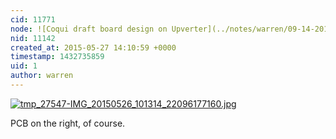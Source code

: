 ```yaml
---
cid: 11771
node: ![Coqui draft board design on Upverter](../notes/warren/09-14-2014/coqui-draft-board-design-on-upverter)
nid: 11142
created_at: 2015-05-27 14:10:59 +0000
timestamp: 1432735859
uid: 1
author: warren
---
```


[![tmp_27547-IMG_20150526_101314_22096177160.jpg](https://i.publiclab.org/system/images/photos/000/010/017/medium/tmp_27547-IMG_20150526_101314_22096177160.jpg)](https://i.publiclab.org/system/images/photos/000/010/017/original/tmp_27547-IMG_20150526_101314_22096177160.jpg)

PCB on the right, of course. 
